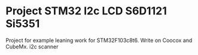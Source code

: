 
Project STM32 I2c LCD S6D1121 Si5351
===================

Project for example leaning work for STM32F103c8t6. Write on Coocox and CubeMx.
i2c scanner
